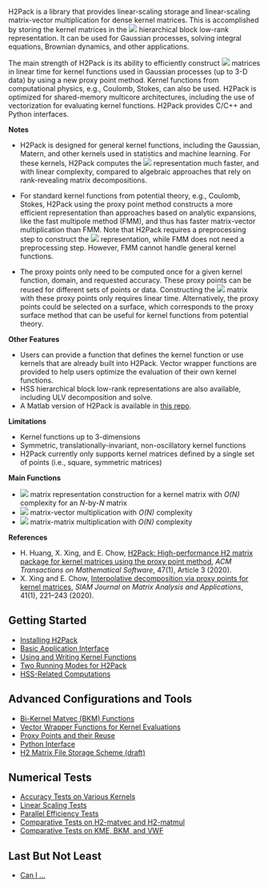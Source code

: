 H2Pack is a library that provides linear-scaling storage and
linear-scaling matrix-vector multiplication for dense kernel matrices.
This is accomplished by storing the kernel matrices in the
![](https://latex.codecogs.com/svg.latex?\mathcal{H}^2)
hierarchical block low-rank representation.  It can be used for
Gaussian processes, solving integral equations, Brownian dynamics,
and other applications.

The main strength of H2Pack is its ability to efficiently construct
![](https://latex.codecogs.com/svg.latex?\mathcal{H}^2) matrices 
in linear time for kernel functions used in Gaussian processes (up
to 3-D data) by using a new proxy point method.  Kernel functions from
computational physics, e.g., Coulomb, Stokes, can also be used.  H2Pack is
optimized for shared-memory multicore architectures, including the use
of vectorization for evaluating kernel functions.  H2Pack provides C/C++
and Python interfaces.

**Notes**

* H2Pack is designed for general kernel functions, including the Gaussian,
Matern, and other kernels used in statistics and machine learning. 
For these kernels, H2Pack computes the
![](https://latex.codecogs.com/svg.latex?\mathcal{H}^2) representation
much faster, and with linear complexity, compared to algebraic approaches
that rely on rank-revealing matrix decompositions.

* For standard kernel functions from potential theory, e.g., Coulomb, Stokes,
H2Pack using the proxy point method constructs a more efficient representation
than approaches based on analytic expansions, like the fast multipole method (FMM),
and thus has faster matrix-vector multiplication than FMM. Note that H2Pack requires
a preprocessing step to construct the
![](https://latex.codecogs.com/svg.latex?\mathcal{H}^2)
representation, while FMM does not need a preprocessing step.
However, FMM cannot handle general kernel functions.

* The proxy points only need to be computed once for a given kernel function, domain,
and requested accuracy. These proxy points can be reused for different sets
of points or data.
Constructing the ![](https://latex.codecogs.com/svg.latex?\mathcal{H}^2) matrix
with these proxy points only requires linear time.
Alternatively, the proxy points could be selected on a surface, which
corresponds to the proxy surface method that can be useful
for kernel functions from potential theory.

**Other Features**
* Users can provide a function that defines the kernel function
or use kernels that are already built into H2Pack.
Vector wrapper functions are provided to help users optimize
the evaluation of their own kernel functions.
* HSS hierarchical block low-rank representations are also available,
including ULV decomposition and solve.
* A Matlab version of H2Pack is available in [this repo](https://github.com/xinxing02/H2Pack-Matlab).

**Limitations**

* Kernel functions up to 3-dimensions
* Symmetric, translationally-invariant, non-oscillatory kernel functions
* H2Pack currently only supports kernel matrices defined by
a single set of points (i.e., square, symmetric matrices)

**Main Functions**

* ![](https://latex.codecogs.com/svg.latex?\mathcal{H}^2) matrix representation construction for a kernel matrix with _O(N)_ complexity for an _N_-by-_N_ matrix
* ![](https://latex.codecogs.com/svg.latex?\mathcal{H}^2) matrix-vector multiplication with _O(N)_ complexity
* ![](https://latex.codecogs.com/svg.latex?\mathcal{H}^2) matrix-matrix  multiplication with _O(N)_ complexity

**References**

* H. Huang, X. Xing, and E. Chow, [H2Pack: High-performance H2 matrix package for kernel matrices using the proxy point method](https://www.cc.gatech.edu/~echow/pubs/h2pack.pdf), _ACM Transactions on Mathematical Software_, 47(1), Article 3 (2020).
* X. Xing and E. Chow, [Interpolative decomposition via proxy points for kernel matrices](https://www.cc.gatech.edu/~echow/pubs/xing-chow-simax-2019.pdf), _SIAM Journal on Matrix Analysis and Applications_, 41(1), 221–243 (2020).


## Getting Started

* [Installing H2Pack](https://github.com/scalable-matrix/H2Pack/wiki/Installing-H2Pack)
* [Basic Application Interface](https://github.com/scalable-matrix/H2Pack/wiki/Basic-Usage)
* [Using and Writing Kernel Functions](https://github.com/scalable-matrix/H2Pack/wiki/Using-and-Writing-Kernel-Functions) 
* [Two Running Modes for H2Pack](https://github.com/scalable-matrix/H2Pack/wiki/Two-Running-Modes-for-H2Pack)
* [HSS-Related Computations](https://github.com/scalable-matrix/H2Pack/wiki/HSS-Related-Computations)

## Advanced Configurations and Tools

* [Bi-Kernel Matvec (BKM) Functions](https://github.com/scalable-matrix/H2Pack/wiki/Bi-Kernel-Matvec-Functions)
* [Vector Wrapper Functions for Kernel Evaluations](https://github.com/scalable-matrix/H2Pack/wiki/Vector-Wrapper-Functions-For-Kernel-Evaluations)
* [Proxy Points and their Reuse](https://github.com/scalable-matrix/H2Pack/wiki/Proxy-Points-and-their-Reuse)
* [Python Interface](https://github.com/scalable-matrix/H2Pack/wiki/Using-H2Pack-in-Python)
* [H2 Matrix File Storage Scheme (draft)](https://github.com/scalable-matrix/H2Pack/wiki/H2-Matrix-File-Storage-Scheme)

## Numerical Tests

* [Accuracy Tests on Various Kernels](https://github.com/scalable-matrix/H2Pack/wiki/Accuracy-Tests-on-Various-Kernels)
* [Linear Scaling Tests](https://github.com/scalable-matrix/H2Pack/wiki/Linear-Scaling-Tests)
* [Parallel Efficiency Tests](https://github.com/scalable-matrix/H2Pack/wiki/Parallel-Efficiency-Tests)
* [Comparative Tests on H2-matvec and H2-matmul](https://github.com/scalable-matrix/H2Pack/wiki/Comparative-Tests-on-H2-matvec-and-H2-matmul)
* [Comparative Tests on KME, BKM, and VWF](https://github.com/scalable-matrix/H2Pack/wiki/Comparative-Tests-on-KME-BKM-and-VWF)

## Last But Not Least

* [Can I ...](https://github.com/scalable-matrix/H2Pack/wiki/Can-I)

